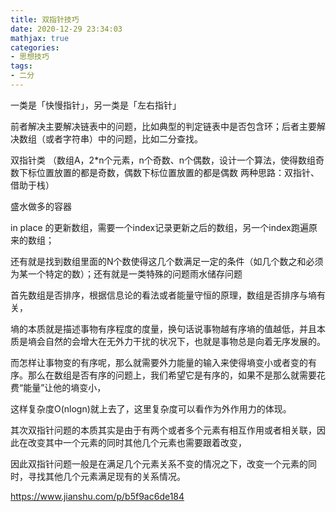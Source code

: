 ```yaml
---
title: 双指针技巧
date: 2020-12-29 23:34:03
mathjax: true
categories:
- 思想技巧
tags: 
- 二分
---
```


一类是「快慢指针」，另一类是「左右指针」

前者解决主要解决链表中的问题，比如典型的判定链表中是否包含环；后者主要解决数组（或者字符串）中的问题，比如二分查找。

双指针类 （数组A，2*n个元素，n个奇数、n个偶数，设计一个算法，使得数组奇数下标位置放置的都是奇数，偶数下标位置放置的都是偶数 两种思路：双指针、借助于栈）

盛水做多的容器

<!-- more -->

in place 的更新数组，需要一个index记录更新之后的数组，另一个index跑遍原来的数组； 

还有就是找到数组里面的N个数使得这几个数满足一定的条件（如几个数之和必须为某一个特定的数）；还有就是一类特殊的问题雨水储存问题

首先数组是否排序，根据信息论的看法或者能量守恒的原理，数组是否排序与墒有关，

墒的本质就是描述事物有序程度的度量，换句话说事物越有序墒的值越低，并且本质是墒会自然的会增大在无外力干扰的状况下，也就是事物总是向着无序发展的。

而怎样让事物变的有序呢，那么就需要外力能量的输入来使得墒变小或者变的有序。那么在数组是否有序的问题上，我们希望它是有序的，如果不是那么就需要花费“能量”让他的墒变小，

这样复杂度O(nlogn)就上去了，这里复杂度可以看作为外作用力的体现。

其次双指针问题的本质其实是由于有两个或者多个元素有相互作用或者相关联，因此在改变其中一个元素的同时其他几个元素也需要跟着改变，

因此双指针问题一般是在满足几个元素关系不变的情况之下，改变一个元素的同时，寻找其他几个元素满足现有的关系情况。

https://www.jianshu.com/p/b5f9ac6de184